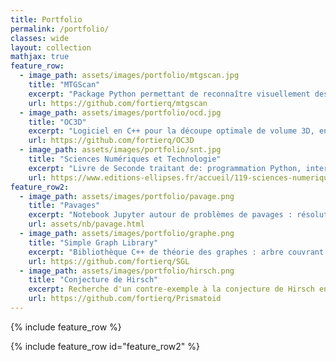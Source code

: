 ```yaml
---
title: Portfolio
permalink: /portfolio/
classes: wide
layout: collection
mathjax: true
feature_row:
  - image_path: assets/images/portfolio/mtgscan.jpg
    title: "MTGScan"
    excerpt: "Package Python permettant de reconnaître visuellement des cartes à l'aide d'un algorithme de reconnaissance de caractères (OCR) et de traitement de chaînes de caractères (fuzzy string matching)."
    url: https://github.com/fortierq/mtgscan
  - image_path: assets/images/portfolio/ocd.jpg
    title: "OC3D"
    excerpt: "Logiciel en C++ pour la découpe optimale de volume 3D, en minimisant l'aire de section. Pour cela, on décompose le volume en tétraèdres puis on applique un algorithme min cost - max flow sur le graphe dual."
    url: https://github.com/fortierq/OC3D
  - image_path: assets/images/portfolio/snt.jpg
    title: "Sciences Numériques et Technologie"
    excerpt: "Livre de Seconde traitant de: programmation Python, internet, réseaux sociaux, géolocalisation, photographie numérique..."
    url: https://www.editions-ellipses.fr/accueil/119-sciences-numeriques-et-technologie-seconde-nouveaux-programmes-9782340033658.html
feature_row2:
  - image_path: assets/images/portfolio/pavage.png
    title: "Pavages"
    excerpt: "Notebook Jupyter autour de problèmes de pavages : résolution par programmation linéaire et petits exercices."
    url: assets/nb/pavage.html
  - image_path: assets/images/portfolio/graphe.png
    title: "Simple Graph Library"
    excerpt: "Bibliothèque C++ de théorie des graphes : arbre couvrant minimal, plus court chemin, flot maximum... Utilisation de la programmation orientée objet et de templates."
    url: https://github.com/fortierq/SGL
  - image_path: assets/images/portfolio/hirsch.png
    title: "Conjecture de Hirsch"
    excerpt: Recherche d'un contre-exemple à la conjecture de Hirsch en utilisant le SMT-solver Z3 en C++. La conjecture de Hirsch affirme que le diamètre d'un polytope de dimension $$d$$ avec $$n$$ faces est inférieur à $$n - d$$.
    url: https://github.com/fortierq/Prismatoid
---
```


{% include feature_row %}

{% include feature_row id="feature_row2" %}
